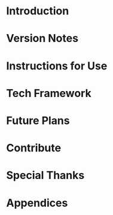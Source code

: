 # Introduction

# Version Notes

# Instructions for Use

# Tech Framework

# Future Plans

# Contribute

# Special Thanks

# Appendices